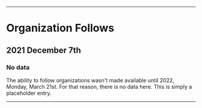 
***

# Organization Follows

## 2021 December 7th

### No data

The ability to follow organizations wasn't made available until 2022, Monday, March 21st. For that reason, there is no data here. This is simply a placeholder entry.

***
